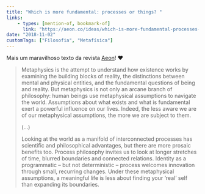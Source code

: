 ```yaml
---
title: "Which is more fundamental: processes or things? "
links:
    - types: [mention-of, bookmark-of]
      link: "https://aeon.co/ideas/which-is-more-fundamental-processes-or-things"
date: "2018-11-02"
customTags: ["Filosofia", "Metafísica"]
---
```


Mais um maravilhoso texto da revista [Aeon](https://aeon.co)! :heart:

> Metaphysics is the attempt to understand how existence works by examining the building blocks of reality, the distinctions between mental and physical entities, and the fundamental questions of being and reality. But metaphysics is not only an arcane branch of philosophy: human beings use metaphysical assumptions to navigate the world. Assumptions about what exists and what is fundamental exert a powerful influence on our lives. Indeed, the less aware we are of our metaphysical assumptions, the more we are subject to them.
>
> (...)
>
> Looking at the world as a manifold of interconnected processes has scientific and philosophical advantages, but there are more prosaic benefits too. Process philosophy invites us to look at longer stretches of time, blurred boundaries and connected relations. Identity as a programmatic – but not deterministic – process welcomes innovation through small, recurring changes. Under these metaphysical assumptions, a meaningful life is less about finding your ‘real’ self than expanding its boundaries.
